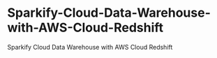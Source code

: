 # Sparkify-Cloud-Data-Warehouse-with-AWS-Cloud-Redshift
Sparkify Cloud Data Warehouse with AWS Cloud Redshift
